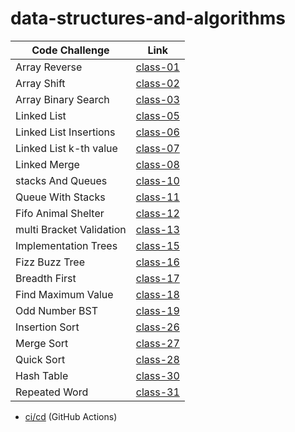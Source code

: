 # data-structures-and-algorithms

| Code Challenge | Link |
| -------------- | ---- |
| Array Reverse | [class-01](challenges/arrayReverse) |
| Array Shift | [class-02](challenges/arrayShift) |
| Array Binary Search | [class-03](challenges/arrayBinarySearch) |
| Linked List | [class-05](challenges/linkedList) |
| Linked List Insertions | [class-06](challenges/linkedList) |
| Linked List k-th value | [class-07](challenges/linkedList) |
| Linked Merge | [class-08](challenges/llMerge) |
| stacks And Queues | [class-10](challenges/stacksAndQueues) |
| Queue With Stacks | [class-11](challenges/queueWithStacks) |
| Fifo Animal Shelter | [class-12](challenges/fifoAnimalShelter) |
| multi Bracket Validation | [class-13](challenges/multiBracketValidation) |
| Implementation Trees | [class-15](challenges/tree) |
| Fizz Buzz Tree | [class-16](challenges/fizzBuzzTree) |
| Breadth First | [class-17](challenges/BinaryTree) |
| Find Maximum Value | [class-18](challenges/findMaximumValue) |
| Odd Number BST | [class-19](challenges/oddNumBst) |
| Insertion Sort | [class-26](challenges/insertionSort) |
| Merge Sort | [class-27](challenges/mergeSort) |
| Quick Sort | [class-28](challenges/quickSort) |
| Hash Table | [class-30](challenges/hashtable) |
| Repeated Word | [class-31](challenges/repeatedWord) |


- [ci/cd](https://github.com/EsraaMamoun-401-advanced-javascript/data-structures-and-algorithms/actions) (GitHub Actions)